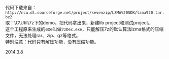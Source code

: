 代码下载来自：  
`http://ncu.dl.sourceforge.net/project/sevenzip/LZMA%20SDK/lzma920.tar.bz2`  
  取：\C\Util\7z下的demo，把代码拿出来，新建lib project和测试project。  
这个工程原来生成的exe叫做`7zDec.exe`，只能解压7z的默认算法lzma格式的压缩文件，无法处理rar、zip、gz等格式。  
特别注意：代码只有解压功能，没有压缩功能。


2014.3.8  
